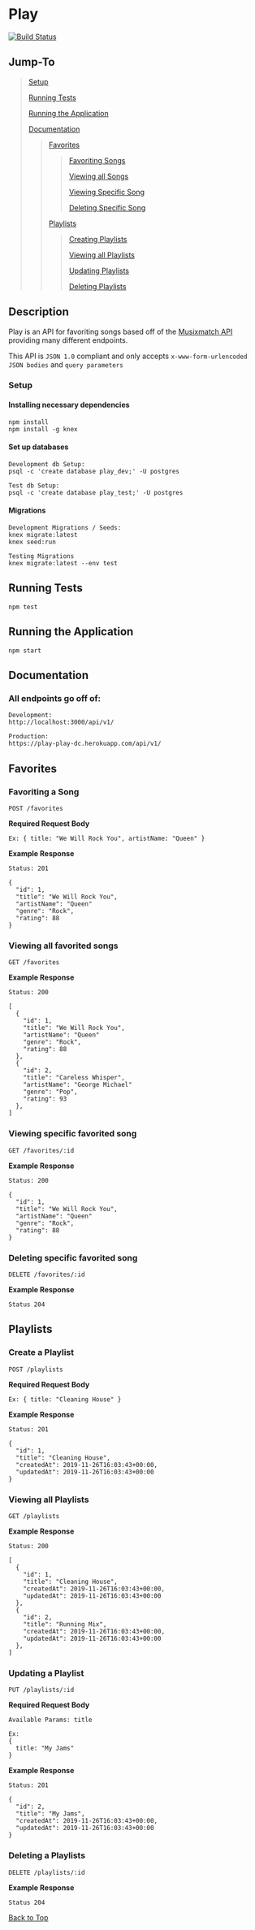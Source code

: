 # Play

[![Build Status](https://travis-ci.org/Not-Zorro/play.svg?branch=master)](https://travis-ci.org/Not-Zorro/play)

## Jump-To

> [Setup](#setup)
>
> [Running Tests](#running-tests)
>
> [Running the Application](#running-the-application)
>
> [Documentation](#documentation)
>
>> [Favorites](#favorites)
>>> [Favoriting Songs](#favoriting-a-song)
>>>
>>> [Viewing all Songs](#viewing-all-favorited-songs)
>>>
>>> [Viewing Specific Song](#viewing-specific-favorited-song)
>>>
>>> [Deleting Specific Song](#deleting-specific-favorited-song)
>>
>> [Playlists](#playlists)
>>>[Creating Playlists](#create-a-playlist)
>>>
>>>[Viewing all Playlists](#viewing-all-playlists)
>>>
>>>[Updating Playlists](#updating-a-playlist)
>>>
>>>[Deleting Playlists](#delete-a-playlist)

## Description

Play is an API for favoriting songs based off of the [Musixmatch API](https://developer.musixmatch.com/documentation) providing many different endpoints.

This API is `JSON 1.0` compliant and only accepts `x-www-form-urlencoded JSON bodies` and `query parameters`


### Setup

#### Installing necessary dependencies

```
npm install
npm install -g knex
```

#### Set up databases

```
Development db Setup:
psql -c 'create database play_dev;' -U postgres

Test db Setup:
psql -c 'create database play_test;' -U postgres
```

#### Migrations

```
Development Migrations / Seeds:
knex migrate:latest
knex seed:run

Testing Migrations
knex migrate:latest --env test
```

## Running Tests

`npm test`

## Running the Application

`npm start`

## Documentation

### All endpoints go off of:

```
Development:
http://localhost:3000/api/v1/

Production:
https://play-play-dc.herokuapp.com/api/v1/
```

## Favorites

### Favoriting a Song

`POST /favorites`

**Required Request Body**

```
Ex: { title: "We Will Rock You", artistName: "Queen" }
```

**Example Response**

```
Status: 201

{
  "id": 1,
  "title": "We Will Rock You",
  "artistName": "Queen"
  "genre": "Rock",
  "rating": 88
}
```

### Viewing all favorited songs

`GET /favorites`

**Example Response**

```
Status: 200

[
  {
    "id": 1,
    "title": "We Will Rock You",
    "artistName": "Queen"
    "genre": "Rock",
    "rating": 88
  },
  {
    "id": 2,
    "title": "Careless Whisper",
    "artistName": "George Michael"
    "genre": "Pop",
    "rating": 93
  },
]
```

### Viewing specific favorited song

`GET /favorites/:id`

**Example Response**

```
Status: 200

{
  "id": 1,
  "title": "We Will Rock You",
  "artistName": "Queen"
  "genre": "Rock",
  "rating": 88
}
```

### Deleting specific favorited song

`DELETE /favorites/:id`

**Example Response**

`Status 204`

## Playlists

### Create a Playlist

`POST /playlists`

**Required Request Body**

```
Ex: { title: "Cleaning House" }
```

**Example Response**

```
Status: 201

{
  "id": 1,
  "title": "Cleaning House",
  "createdAt": 2019-11-26T16:03:43+00:00,
  "updatedAt": 2019-11-26T16:03:43+00:00
}
```

### Viewing all Playlists

`GET /playlists`

**Example Response**

```
Status: 200

[
  {
    "id": 1,
    "title": "Cleaning House",
    "createdAt": 2019-11-26T16:03:43+00:00,
    "updatedAt": 2019-11-26T16:03:43+00:00
  },
  {
    "id": 2,
    "title": "Running Mix",
    "createdAt": 2019-11-26T16:03:43+00:00,
    "updatedAt": 2019-11-26T16:03:43+00:00
  },
]
```

### Updating a Playlist

`PUT /playlists/:id`

**Required Request Body**

```
Available Params: title

Ex:
{
  title: "My Jams"
}
```

**Example Response**

```
Status: 201

{
  "id": 2,
  "title": "My Jams",
  "createdAt": 2019-11-26T16:03:43+00:00,
  "updatedAt": 2019-11-26T16:03:43+00:00
}
```

### Deleting a Playlists

`DELETE /playlists/:id`

**Example Response**

`Status 204`

[Back to Top](#play)
